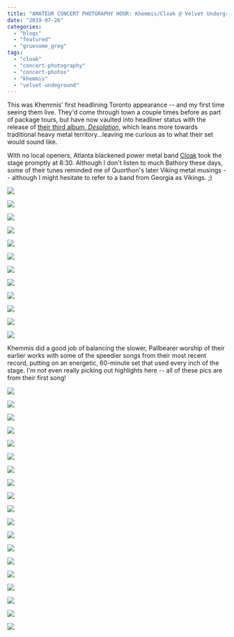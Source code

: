 ```yaml
---
title: "AMATEUR CONCERT PHOTGRAPHY HOUR: Khemmis/Cloak @ Velvet Underground, July 24, 2019"
date: "2019-07-26"
categories: 
  - "blogs"
  - "featured"
  - "gruesome_greg"
tags: 
  - "cloak"
  - "concert-photography"
  - "concert-photos"
  - "khemmis"
  - "velvet-undeground"
---
```


This was Khemmis' first headlining Toronto appearance -- and my first time seeing them live. They'd come through town a couple times before as part of package tours, but have now vaulted into headliner status with the release of [their third album, _Desolation_](https://hellbound.ca/2018/06/khemmis-desolation/), which leans more towards traditional heavy metal territory...leaving me curious as to what their set would sound like.

With no local openers, Atlanta blackened power metal band [Cloak](https://cloakatlanta.bandcamp.com/) took the stage promptly at 8:30. Although I don't listen to much Bathory these days, some of their tunes reminded me of Quorthon's later Viking metal musings -- although I might hesitate to refer to a band from Georgia as Vikings. ;)

![](https://lh3.googleusercontent.com/zZ9SimSp7QJt94m8XQVdBvzenyUv0eUTy2Cad0dA5QTn1oWi2yoN1yMox3e_hlzPTTBhef-uvy7RtUqRz0Gh8Ztkgz5VGjkbiS2wvblmCBDVoHhtfHOQf62u3RWj_Imj1Y2yHvAOHbaiYqyNhDGfen_RqhDPhIt6jQYinf6IuhMXXxeekppcVgmNqbrN4um21_k650vlxLz9M1ZSGWoDfQg3e3KDDjh6yCxcPItkBsGbkK55V3q16gKKpxSb6tUgFo5U1rI0rB-mypIF6Pbv7k60fLHVUK52Zivk9OEl8SaU9EKg7IY9vI_boT-MDm0BvavmKSzoUCQYUYK3FLSNGEZ3GKF-8UltIV3Pl3INgR1rNlVkJHtJwe8XakfC43raeSznJA6qYlIERp7X9bjnGG3UzrAiE3ua8DGYA7lLR3XiqTfkdCCzlBAXNBEbyZuTAeLufdPGBpxoFwTV6yxrYm2zTR0Tj5XeqJbyrNLYiIObreWd_Ti1mhL-Yhvvrz_NVflIm8igYeShvVnSvO1Xi_6oIlB88PlJ8bquTitJOtweAaMPrRLD1kbA9dpy6qe5V_Sc3LanP5pKzMkgn_P9A2YQMme2_zR0wOGhoV0fYKg1ZhsgGDpQMcONOFaNEHyHYi5GqEO6pfr2kQU2O2hVL1WQ_W-XY9T7UT9xBnrONXed17_L3tzZbMun4zpCSMRxr9Jl_V5kCseB5FuhtSNOCRg=w873-h654-no)

![](https://lh3.googleusercontent.com/vR7C2u_xBxGm_EQsiK9TV_a0vwY6ydpe07I95q0Q1JlGCUzKFJz8GVRsqrZtqJjQacq1aZbahVXjqjVz98or7-pBwLHrqkeJxBJg9P7tgBD5YWTo4AqrU290UmdiPARmCmq5KQe5kIIDaK3Z6pLEkVfuKE3uWK_iXX30rSmOy65Gd0oQfLVkkDRthM136wThnES2Mzm3Dwikn-wqtidpwdX8M9uiQ3SBIthC3t-maCzMXZiWdVW6c-vodsjQCSgEqHX4YFYqqWDqYhucxWeJcgqa71e0_6ZsGa8GQfh20ufSnFMmkzU1iNtxhr0qMraHQpftfPK3Jw_x-QoJ5lFz5cazcjA_nyZ9UuNYBNkTnEU3FVz6HBHyL10cMFW5rIfz-o58_h0dVCNcQt5-53BExnYRq85ZhA7MjFUgwTnBvEJ4zzyTaV23iRpAz9zrOEsXr4ZjStdN8adlm0x319YPwPTVY-QCz1hr-WFMO2D-2BBTjzaFOwNsYnvVLAEuR9AvwpvFlw9XqfgNFhSUwGE0NiJAX-o-NRz6PIN2j8eo4aZFOMxnEvmDxdP7YoaHkkDOCexTF7uVAkVKXWvO4Tesfu65FSY6XVAWZ0KXE9soqdpLiI9D7wfANUFXwyqm6CdH_3k3PUwneEoP63Ht0u7lvDgWo3UctIIH8CI0eMYnMTZJLmG-hj7Ti4XyzVRjzlG9gCnnX5i5bnkcoCvvugolPzY=w491-h654-no)

![](https://lh3.googleusercontent.com/hzjzitYU6r1LxgiEmR3YctJwB-3hpYxbWENZzpH7Z4bO246mZj7S4naYoWXRUzQ16q0SwuXBK3oUoZdI_7wmxKpLiBCiGz9WDuzXF7op7idAptOpSTFRMC0vJWoG3GMTreriYhqd6uavkPTXMMIC91_2NL4ddDMamYE4eF42BOQlFublOA7U09fjVo6Ogp38zNRQ_NG6jvyjR05veL3Uo0eXwmij2liRQPP_uZfhP3smCkRvrL2SbyPlwPMYP30puoNNVXE3n5ExGEaL6kKNsyw4c_-4irYRk91wvcaGshA-Rb6eJ1v3S6-4Cq9cVwhO0eJRR0YebD8X8MKfvq1tVzEEYNPN-aeEohOk6Qh_tJxAF_FytK9VoIxSuD75m3KOTSuDsnvuzSbwDt5cY-zkNcMxXYBQSNt6rVgwnpiuKk8Jd5FT2ukdmoe2JCCsaFNwnrUZUgv5h-29IMeDEIsdrObajrK90WP7seMsEM96Ob8h4bfp7ZPzXBsPWIuW7TM1VzC6fA8lUTUsIR3aBOelxuNY-elY9K32eeqgTtuow_eBkhZ6yqUHvXt3YyvAAKDBwyGv_XpLDnZcXBGcNPrZdHedtY7v8E_hkZatYhzi1L0e9oWHtmjNhOY40hjNYk43n5nWE_8VmFWVRcY4VsVdc-ritn6NRCGRBz7vwX706qLdSDCO1ASJ0wRV3QSPmMIIgSVwf27Nzrhb1tcH7eBNCcs=w491-h654-no)

![](https://lh3.googleusercontent.com/tzJUuDWKKbMSca41diS6pvgAcRxvYPxb34grRhoW8BuPuT30LoUpKbhwp_LabPZZkZaw5wJOvc7GHEVJC4sni73_s3f5HLiwtdsQy9vWmNH3IgNY_FeCRvEtZzB1pTG3NzEnnek_f5FElW16mh78VxY1oky3Q7Ms1HGsAc5H1LyDzYjL5XCKM-TEF4do-q_a5QtPKMsEaUC5wrxqWTHVAxp0_4Ysc402y8TN5xzK8sN6OJA727qOfnJatHQxrxROJe8YR3L9iV8-ttf6uy1xTdf8HyIZXqGRSRKohHwR5rzIVZBU8hblPZ4Ia-tDopwrNYdlHX6-A_5eOmuaJ1t-L1EgwrlgFKLD6XiRrUDk7y9SvCIzWfAZXrDTM3K68G1IWEHuCVuTsRMbGc7CmzKep2BwHJbQCA_SrMoU3AU8OvIJlUwNK6JM0UiDBxvVS2lnh7n6grObns11LzuNl3cqOsCGVfdRnfI_LB4PE6KAkg206pnOdMQf53Ub6QmTtnfn5-c38pBoM6C6VieeDbnIbf_JSF5JDaigUhqFGXNzOKRr-KcdIPqS_rdCZOhf2OymYERzIWUAflgdRwjw2q9pvPoELyulBf9D9-VEXbCgnGYNXKa9RkRO279Vdl4BHLk3USz5xjZKPdBDRweIgydR9vWWRodcUCwpyXVJw4YkSqdDcaevec_vOrKs1X9iTd0G7u0eYr7oBOgNWOJyREHanA0=w873-h654-no)

![](https://lh3.googleusercontent.com/TG6GWhGncfIyFi-Ja8d7uuM84jBIfky75ZZvDycOLV0sJexS32Piu1hO-ts9SX79BzC-eJC6r0UI9yTl9Z0nKUfwPOaQeZ1i4wJpJLaTBCeTP2G3hSlFoWLAg1PSeCm6lWK6d2SnVBmYBKqe3pm3X3WGYybnm0LOQi03eLH7Pnr9Lf1gnoKEYlnMvS9uqGJ7UjHRefpYfKu4qutTe1Tf-SOKjZOJD4PhnE5tHUPu15tc8mBOPCFo7heE1rugicEjYupv_wtsOp9lQIehp6VxEvtQKndvYuyKdCqRjmHEFzBEOcC_vQPkXOosjfLKU3fYEeS4KvNrDV4d3C2mh5EZz52bo7yrn5iS-UzZRWxnn-Imzxz-HCWrCpnR5mXPaGoRjm5PhWX3vnI6c_8mTijNbBRZ9eVLBmmotlGesfMucLsE9VtwbN2W8Vc9xQ02sE_w3sAfhpMHOxxYhNMn-H8R3BP0hQrGfbxNPX3Q7glzBjVT7LAeLrFS9zvH9gzvNGVkNewkYm_TcU4-gGrUfJVDg8hRCxyC4OU6lJzBMJHdLrZkWSAPBgTUmH01VkF5pkTYpIklI6zFU704Ogs-S3T0_ICWHqqQ2azXtcTgLa0CFTR1fSAa4b8ZuyGhJixMJ-iC4g1Q0vDUWEuxvoM1avL4JyN-_UnXcni0SU6ewPy7ORssHhTcbPtQXvlGOufdVyCPs0CqO6cRNYaEFUlhdEZVZMk=w491-h654-no)

![](https://lh3.googleusercontent.com/I_5XACZSolzmF3NLxuepES5YZ2KROq2yypZMl-XE_aAJ4u4YZfhm5akTt-kk2TUF9e-ZebYYhCyEY1-6BAvPpVUguRnaB1iSmB0NUPSqjiFUuXZ4NBSO8MlcAssNBIbtF-zW1VkJitA6ZZUgVEnTbF7PxJQqkz2RyuCaAQOT8rOKPMbtkqsvLta8vMkyG32c-ZCJOA11okXJ0scg8MaaBJekJywNucYCC_4KxeyPbz6zngXorisaXaSrZdPpBSjCiF9P2y5zehd2rwc0Mxyguco4-7gggQf5vKTwQYCTHV0WUFVbRFBHxB-QnuhFYNpjGYk0cxdzyoclNjpl7kIZxvZeHCQjeroHScB8n-z4jwJRClckSZXZSzt29oLSo9zsF_w2Q7QNWCcBhcFHZrw5QnrCLXdhDNiB6dyX6KQ-ufjuNVuUJRdTZmWa1RjS_JbzknudGSp-VFABDtP5H3XTZa0TCWDGamP6eYohBycws7ZccIFSdEpze_8Ab5wgNiXH0Q8_bkb0ynUofyCVb-V496nt9wfUkxNkmvCQBUNbukUiTlOQJzW1oHsvPa0Bz8BeAl8VVz9Vnr8YzOGG6UKOKEcBQOb4Wk5F7YlnFaA7k9MntCwg85NhIlrf-oFPJX1OOlhZMyloUVx4j2OdXfi1TjhG6BboYyZBdiXxNu1NZppQPtuASggJwbzC3doWm0tfOxjXM3kQ8M4P4ODHwDaUuqc=w873-h654-no)

![](https://lh3.googleusercontent.com/G8VpxfTNf8xK9SsUDcX2zkSFTxzZl7uBLVFjw0x6A1dhUMw_6Phgs5T2PSc25Sqyyt6P5hKd8w6-Tc9BrWIT6xTLuLR7gtWwLDIUaIcgQrQ7Jz_RAtDfJByX-xwJTopd-XPB1atiENb750Ird26eiYBgffZnrK9Yt1IIQU65byWCRPppKjLsmtztug3-PRUYGFi2CuHg2qzXBCPnIkef1wg6Y1l0PqU-HbpXImCrxjqPtMjzuI9QSbDBgbY4ebpwNBUVIvXFQMzIa75Em5p7RWVKjinfSB4wn_RhOrTR4xCAAc25P1G6PzKgbtMF5K5wxACvA3x5zKeC17q7ddU7__kw9CNmukGQDfx-6zCEcHcq29XziO0xzwUjzijcsDFpcCJ4ue40xmjJLGCkzKdlxm1joWe3WYO3sczS3sonPvDOCLb09GGz2CCE5qm5ltFH6l6gQ2GKteYwmFusQg6eZn0YSKnLOrv_nhT5gaiIby7NdHz1OS5Dxh10eJMxvITEPqpJkft7dwC58-rntZXDrruXJXHyu7qp4RrAO_5HHIWe2uTOH1O0_DUyEYPI79kHxsk7D-GPPsYjjpeGcxK-3PXMjCNIQinZsYPfcmREiWWs4O8lWnNf3o4YMbQmQg-XMUq5kN33iRQH6ROAJpk1vwAXUWUIRJjMkVOBi0o2EGg0oCGH2N89OKBceZ-2_CXq9RjdQ8JS7K94dEeha5vlabY=w491-h654-no)

![](https://lh3.googleusercontent.com/JQ48ZSZBzDA4CEso3_9HlPg0xypX-ThAZ3cclk3IMbAZS38r0CoPg1sC5iyxn9-tw-qGLvM_WRS-JIj9I5PCewu7OB9_9AB4CY1wh-8iVv-JKg5DvGPO2sA-ZxKhpINyD11ezbVQCef116DOcYg9WIWmPZp1bTlSuIDU3GDPEzKmVThBPHWq0T-WDtcM03w4iT5biYiQpuEweqp8l4sNzgwzS6ngaLjivg3ZcO6TZMY0k3utNA6fPFPOPNPDSz041x0uXtKNaCuYJuLwkLXrcaVmRzOMHuISwfTHm5NX44sTHe2Tl9g92ttSBuIhOZMtopzeT2hHPiOjp10i1FHc-ZEc99zSpZmLgouOXfglaRlsXCuj9G3VASehpcUxv6ERMazNyje4wI-AMEbPy8hAMb7iyH0gOp4RoY4WAV1F9rUUcbBUnP7SHgS6qA3u7VQucEOzc-Q0XD6C6r3H-Jb6dZRHh03m63FzJQlnd2_8pdCpedtOaxPvQj6ys4ajtB4XUwxd3CKPNZbuyzPC5x-wMyw2rqfYp26OzIhPvV3zeKuE4oPUU0JRHLkeDxMEZUW-ZAuUOqLHtmz3V6QUMSCMXwipIcmtDomE7hAszmrYdLxdFiwi37eNglWZbRXUImUwN8kiV73F7QV6G0NkNQrfHAh4Aaio5K1SUaf7jIUMBK3yoUIGKNUqJEvyMs92kPgRJUeMEFwjSBqDVttbvFPdSe0=w491-h654-no)

![](https://lh3.googleusercontent.com/J4fOqlP3AkZ_n1bQkiU7QSdukmxN4r4TChN7USJ7qiiGr0hdtJVJgHU0sfuMfdmbY1auSN0ql3b6iyLRp0oYvW3DH3sTRtX87hIeRWoSejSbv6qeuMkVhpK41lK9DQY__xAJxxSIWewKWu2g_VFFUcuLbmQlcm6We41ETVMe0KtQPOtUjEpqKKv-tNseFy-lu0aJ2HZGNGrsVJIliD4FflyldeTMvOSqo_HhIUteKh3H71lCRnsxmnGRPmu0dqgJdpwsTFWOF_9W8PcS1raCWM0Jm-cM8PSRU_hShI4I9N5Ev05YzRq5qB8LEwTHzK-mw5UW1p3bPgMNP7N0-0cnax1xwYgzBjJgCzqUwlHOQ-Ydh8Kt5HthHEkpaVLxozTHRC8X5Gqk7_N7_5dM9ve0UQr9qFSbfhQdZztEJi_q92KE-0HG_sW3YyXXgcI0vC5O9dcIJP9Vd44ixp3Fq3IUW6k9h66comES-iTzL5hBz-lOlvlRejyBfG0Lpe-7yFHL0BTfvscn__bZAb5vuZ5EVjAATIrJdQ-Iazp8LddfWE2b_0CG1iKix5SkgiqhXIqvcx5ph6YRtlBpW1A2vbzIeOyVsrxHrsoAenCgZHbqY7TzFsS3JAu8wcLvivYd3cOPUCW8IBVRbc9fyRnDMXajcHdTYlaNmREZlF26bvzoCJj5S3XrC5ZPhRE0SNqr2NjhxEajfD2L2H-FKpdzozIk8mM=w873-h654-no)

![](https://lh3.googleusercontent.com/yd__aXmmmWGZf_2DfsAUHCVpVcGLoM35LTskSOKhus-5hxN6S8wKyWrZgA2DkVx7DX0qyhSmvHZFnlj-E9ECjvnqAv_UpSfBsG1Q8IrDl_XKrnHSrTOtk0VbpCxgqm8ELASnUl8vGH3zzOBbCGCdo9pFkG_ooOktl1ZbSl80a4l-751t-U_a_W4xqGBeg1029iiliC_lsfZitXOluvSfsSgjEUu85PlbWnKpjG3vDdNPtckoFybUj9T40hs69VchEhm-Z1v4qSSC27xlHwgw9kVkSDJhcppBdHuY4eHwL_Gt8-LTxPj_MYHIHPQ27Q3szNqOBCvkc0y74Jh8qQ61okaUxCxcVimONXiwwm-Vvk4GZlq9jbBGOYbT2NLzhiwfDLInrmacJhQqG3kcxTTcPQgN4EJAziAaDk_6ZJctY2kRNEdlS3EtKkmvLYBdZcN7uWg7tZoZ5YleG78RLavdvNL5G9NHPqHXnP8oKUnOgwSoWi952demBXcUoHfdnLjKki9Qavfc7S8WfRXHS41TJO2pxi4v0RkCmQ1RyA-zdAwn5p0WRHCqqLU_vT46gmnZCHn3t7JImJycgy68IRtD_9Yp5z0dOURAbPKSFR7gH86gj9fcLMzL5HYY8Lr_X-VHs5-o4SHGbZ_Jjf_1sXcJmTAIXLL_cCMXDiDmsN9cftM5A3iQwQQHUdbt12sgPbpD-i0reNO5E5vX0kmNT4UPcYA=w873-h654-no)

![](https://lh3.googleusercontent.com/uM0rhoWBWgV2lIBtNOwIfkk6J6ti70val4P2Ksy6-G7NSLxb0OVZph-beSULcg4kR6_PFmqhDEJDI_V0KfopK1Snh8BnRjrUeNFAJ-LDjY26ZfBIkGGZGnh_YwWYCMHtQ8TeYR_xDSaOkGAmp5W0N3JeZEQRoa6NEHmOgOT0Aawt1V9eO-5OnPBoiGO3wUgYnUo8W0Ef8X8NMxCe0GYz5Nq3ODa8-b5LVY13HOyYyExTjVNuLpRLpwQ4MHg_VDqCTSdtmWCOvzrA9nIY4vdyWb6bPGdn_hlzpujH6vb9CHP0DlcAFRn79DqiQLk8weTs-JPCOzr90OqxK9YdPyIM2O-2xZpBgILvZAlix6A9DqrtkgBABAdoMRyhcGq8dYeXEc5GOrozguhOlrwK30r3vyZFdBjItYAcxMN8cIp3GjWA0WsJZzZzNixyKBZp6dP2amdKlIWkn_iEQyuWkq7EfU4oISpk6OGVLgcWpHDJ430eSPupGWEiBgVvQAVPLek_2XkeysBc7MhDt2gqFBJFnFLrXVEsvX_6IV1EWRiPaKPyGK6D3_jwQe2VxUqZSUejM2-451QvmRy29gE1RrEm3JwULpp0VDVjyoG0rrdA5-D_YI2McPbd0wMc123p2vZpumDr5QN1KhenoPisn0eKs6Dbzc9GmcpqC5tsu2r5Cn2AFIQWflsTGJr2F2L5xwUy-Wp8_8RPuoAj1wrXul3vXHU=w873-h654-no)

![](https://lh3.googleusercontent.com/KiAuAZjIMnbhEMOw4EgwcLYwJqb-Lb2ePyrwskf1VHk1jxfGXg4ta2heGsOprMVw7_HQnZdaNVgXVezw5y4eMsnIiHYyfi_FUz1vtGYj9xBwZ9E78hn3izR5g0JkfmtLDF0IeVyYs9TJ8XlqyaU7vfjjQtSN9wHHemZUIEF6CT_aVpjKHs7ZIvXEFcdFU7F3P9nLC0Exy6Ny_lGmZsDcivNiDLpW9PAiZqoWO876iSt1Vn-lYM3Lta9PZkArgO1VziO4ngP95gunMhoqkbwNHA9usgOdeWNSoL4mrZD-E_7Rc8NCECUWaACkSGOcN0WEawZQtNOvKKUZYiofJ8LwgY6l0v6qpn91MjZtQhKikZXOOu9kQ3hT8cLOmaHVBS9b1wbahVwmP5OmNnVZgy1So6h3hVfItGYFy0MmHBzmNdKSAvvqrU89DfULA3IgfyF9w6Z17Q-GdrChj3AIKa2KDECOsABA_UeT1g979ABG0fWGuvO6REA53j7RwkjOYJh8_6TLePTDgWRMuOVg0yF-ERtOMLbENpCLgWPextm9k1K77pF0V_CrpfgKm178pTyh29--Xfornlh5PSa00AtWjVhhTEh-Dl7Bw8lr15P5ecQKnrR0P_6wsIJazrUuC_XsJoSmg-hz7b7l96NZg06z7pb2fxiXkuxaEiQh-NxyuDM0reyDPrZxVQEInQnOm28euSj8FhrFWP3wARloxQlRCro=w873-h654-no)

Khemmis did a good job of balancing the slower, Pallbearer worship of their earlier works with some of the speedier songs from their most recent record, putting on an energetic, 60-minute set that used every inch of the stage. I'm not even really picking out highlights here -- all of these pics are from their first song!

![](https://lh3.googleusercontent.com/6qUUu02P8kccdDm8GtkHeF_sXis8I5ifgq7ze_F6nwASwCpQqtzR8YEC5s-4NcKzP-YY6qVBXMmJoqTMg17tEWEUTjJWTuilrRVUEKC6Z1bct7NVf39RuWILZTjyNLOj1pqswPAcadVlO9UFqGnryC_reW8j4l8uhH73di5MuL3uGNKAHZhx_wnd_5paPrfz0w-hSB-8-Jk62tKKvh_UUxD4qEgdKaREefLCHwKfPeBZuA1oCCN233P07PumEuaW_rD4I-uqu3qjiAHVQvMtWvar3SCQGdrXjpIi9Igl1HvVxw89QmvYpHCPNbtyXgXkA7q27PJ_DsJiXhdAt595jyqhjiXlPt0fIQNk4w3VuPa0ZAx-7Fq9Aie5zShGViVrmP8XhNEvQxR0HnkYNEyW0E-wEPsi6KnMvJsvlsDo83htq5ZccJ9bUrUth-sG5KxVHIKY3k_SW-1kNbo9rGXzgK3WyNg_3ghjXRJOgcK3nlgWgTM7vARvA54xwXac3HoddOAeHdPLoIS5Nf66qNxXY-_abOjFlIFdogOXSCI2nlYpbsMaQ2rUp7apiz2ZvMTc_Ct7ZmQciCLE6k1uHNNnNBp3QrRsM7QFPiyL_01e8ZPlD8U2OA6QECDd59xQ5INc5Keo_4w0_tiIToecbyA_7HjlwUdv6qSYQ72RKs7sRxd90TGOMk3IRUWFJIHAsyO-chu3UIm8aJcJfT0FowHBco8=w873-h654-no)

![](https://lh3.googleusercontent.com/fuzVmqwY1CkDYTAypxjkZKkg-QvuIKPQt_-rJTaYwSlBq9RaDtUbU4-K4R_13OhMoUlzsoOwD15jyMU5kAu2qKc9-b657vxXKEYNRRi0zoxaHCzv3oEthq-p1ta6fXqYc2_7MLOz-CggXdrdNZfGY7wH-_JVr3Y_4LAzNY8xXDjo77FJjIskXeCVyO-DA7ZnDTYXvk2YjkCVQDUu9UJcDLfDDn5QVsTXSbbuflq9ez0fOu98Qvp5DO37f-lJCtQ8Ac86xOOyKObNo8qI5v7JpKYq5fxg1tZXdAxjN0mI8bGCLPcHbZYgig6CfoFkaYs6X6LwgkYO58Mku6RpeDuUPs4ikVpFHKQhttzd3m8vWRkhWE9Ia9QjODPc5qKzrrDA2f9XiEVHaYSmrHv4ndHMkE3NMR6QtoSxlhBiB-g-H-XnsOt7SpXj7h7irxuJeioVbUX-bBi4Z0UMCjCzujybBzxbLNPWzHH_7RXYyYFuz3Y4ym686i2LlrIbLPvvQNXP0H0-gsXwgbArbl366dbi5LvfxCabl0pIdaBx2DmQy033ex7gyMI6S4noQY_2FgL1Gq-a75GJfFkXiQtEr7ODGgEeireRoBoYWMjkyntNfkpzcoNnIgxumw9gEwppytwlRhn4UCndCFlNhD5jb46Mwt1YZMCfGqz_3ZKOuL8TjLr3UFIjBFkKT-QIcoSoTSyE9DILOL1TKxi6EqA86CecITI=w491-h654-no)

![](https://lh3.googleusercontent.com/Mf-_D2KP8qzImxuNFRg4PJwOd1Nyi--wDo4EP2dBoOMKhlos8OzwFmYas-vvzRsjEbD-a3MSEAHYJIep4cNfKKMjWglRAElZ5cjwW3B3W25rorpq-158ALK3mBrzfBV0WlqCK8jVwy7LHr7gYGGu-aWTVJ-tdxFxjdTOApNteqHN1keRhRpS6hcFl-Xvu_OSL1yulfmmopcC6QhqV0Q9nRdtXqdZUXJvZD1dOocewgN0JAclsL9ld_92BJeliYAkBffETojSBoMIeH-WzyDnKzsx1tPCGwSxRh9dlm5x1H6z92FNZqq2QBm6x5dx4oxsYRs9lciGcqa9XBuuZdU8ehaVxPIDlXXoHmZRdbUJ5ZheDoPGSQVskFJibGT-sZeGWJ3TZLXoA-ZonfsH5GycGQ7amDUdfufJJpjqClQTjCMreoAZhbAPO3yx49G-O4jhsUhksmnMrR3GRNFp_xrys8qVmwXcfAmF_O0CG3DvVkby5mYKt4gPT3gfcgrLRfCl5yy7v_DGcZ4yLwruhz1ABjog26E9xUdn-1LFB8K0RpQrSnwmOM7AuwUo5mAIzXDdkeg1qjJK_TsCN4i9V-GewfL4-W-75D_IlvCZy-gYE05mhkR-OyDODah4koacmhax1mfc7uJXJooVAWeW6lyE8MHJcjr9CM-A3HAQwclujnndVc1k3nmYhrQlaWKPx8ESYJO7yfRlWBf28_o5yktIAvk=w873-h654-no)

![](https://lh3.googleusercontent.com/clweUVewti7asGjUMnaJQgabD0Qn-ugYMK7EHqkEIViWIISR_v5WQCJn13GMBZhf8bIKEM4W4AWOMkxZyxRt_zJBBx0d4mXciJ_UDNGPLeW_er-uGC507I28xTAY0uQpR6-RGImLh-SdNBnLrlvy3Xev8xwUEBMKP8b6PCFPqTSOtz3yiy0TYDWnH2NkASnk4XuqKcsMsvkeuyKevAj1optuBxBjt5_o4NNz3_0794-yuAAXXmSvP_QJCTrhb3tdZaJfTM1Cl0Aq79h56sxdF7Pjy0RZABwNgg2NdBq9k9ol4-3lYdnLuhS4FaQkEbUwFX4uniyZ8MFQoH7p43_MVa0NcOCIV7uOd7PkfDtXHz1csUgai5DHeQiAbvMmtfDYL2LhJh5vLS3V1qp8HqmAdT-b5DstfN_hMgAXHJvCkneSeAhG29Iu8LzQtxQTfvGbsp2ly3DZvZRRX3Z5OzVNHqOMEZqggCbyuC3igU6jkER-9hGUoPVySl4RdhxSXKr-kkX3Xywnr-uqW5fIeybBz4HOydWI7rsVJIXb1nQB5wgV9mr2DO055guCFhl3Os5M911SNZM8jUYXe6U1TV6UJzctC_d0UOnIqrbq7JhMukYAU9_CjiMcJvZ384kQDJTOSDQ3c_vGVM4B3uAdhTkQqhX6Cz90WyWWS1Ps5w-5IFkp1ZbUTjS5w2TS7UGFglqL8kYIHt1hoCwiPpEY4Ht6_ZE=w491-h654-no)

![](https://lh3.googleusercontent.com/LikhdloIBWvT6KrqJttWKn5ONWIs4lOUGBxGjdH_DaHnk0u24XsYlG2seXIyaTaNs8KSJfYVYVwr6DNAj6b_6Zi-IUY-5efOnL6Wh9Hi6MpNp9w-OtPxFEFF9Q3MFRhWbm_w3W8elRktYs1Sq63DA1vyHt-tvx5RX-UY_yo5ChSkdjWZxuffXBxcVlnx2qkFgy7Kz6cCvjJF-zaIK_u57Bu0xN6DSY9ejcb8RXnMHFDb8ebFwlh9DgPKjraTECSxRr9ag4x7WmYfDFt-RYm4-a2I0wzebw2a3wFCj4Njs9O77yogSUqz4jja52iR2sKwCeCcK_1qylqtnP_hlHijd3If6IMpUrhEfAx69yRg-d0BTryx1oH5A96148se-Ehi8GFJ3m-KBrYZVv9DivGrfXUMbxxfXwbx0AZ6DzNgckDETs323H6OxMasR005xjuA_uITYukLxqwoo0hv6IRaasYWXLzOyS3DqzbHi7ieoEU5S8wmxYbKTnPa7HTB0S57R1BsvtjV4NzSnTVrVg3yZjGdCihRfzeogVl0n_OqA4Z2fdf9i6gxUcNdn0vz5U61wKxidIWf64Me3hW75g52V3SxgjTYLZiv7AkHTaj6_jOdbW9iKaopMH-y2klEUFiy5533FXTcOZTpwdUkAS5UgHeimBP4XMIij-goJmFrs6iqE5CU_MACDdGsrV3C-euGWRa5PzAiQg1ZsPAMDv02BaA=w491-h654-no)

![](https://lh3.googleusercontent.com/1ZS-M0SPLaRUa6uCpfOZutpe2FUlQukdwvuIb3dbCopBSXQLKNHpUAOOwS-mwximlpaQv1TWheiq9kKWdW3NoTxyVC4RsWTAoWhmOU7Nak1vkBY153tFP5B6Rdz5hg6PowI6qr5pYFRLeVMYTyOLRQvYxN8S33p6-uqxc0dhQi8a_hZ7321Cgs5Qgaag5uEtpqpDr8s-Sv7ZSfenVYwFc9kJN0DuH67vgwy0ZHWYKW0r9l3rfojm5OoLrYwWR9aeeDZ__KOxFaekvxwke_-S7OX5aVvTpwvZeCgU5ZjVC4u27_NB_ubVOypgbA2XOpJ3fuYcwdRKQnLROSa8V1-klmGYDZSe_3zHR9XKGGBuTuQKE39SbqvXTVHOPVVRecVuFZkiuU4rBa6nx7OFs0G7Aeok2TfiV81HqVj57NeYIFnE_v0HRup6LraDKKJDY5zlz19DAFVSbNHM0HUBnYo826D5Uunn3P5uz6IvxP4ntedecwDwlcRuzo4-H6RQwWpUNT9bqHqGJWJaqIaQBDGyjbzBCy8eiAq9mOxYeSKCZkB3eSp_8lyt9RgDP9BJkWTIOS9JvXXzM__oRPMZky2VUnJAndAVIZHeMMyh6eXYSiw9PDyFITsQsz5Et1kE8KJK95OFkpjyiht8N1Un2HMl2X2_gziEo8Qtsd1ZmZRbCbnCfVedjnmMnXH-WZJGrJm-jy-fftdkMGH3U6mibX4PtGk=w491-h654-no)

![](https://lh3.googleusercontent.com/AHQhoK2sBDplTlLMmvz7eGMpkyCmKh_alOXfAauXIAXNRhkTvPYCpF4Jh4tZ8HQUZzhoVGTswIIw49em1sQsyUmXdwQv4tJy_yv6bng_qvEYBDDqivxfQUwljzBgvootbeg6ZmnoLObpFdu8Jz5bkbyqhW53ta0J7aQ4kRc0PJ00P49wcTqjjOBYOZKFkeh5OjOOwt64Qj1rEcDYHd-gQRojAKrSeLt2SFIPZ7Q-f2do5Mot3vaT0FqMEUBMS04C_qks1zG_Sy8rRZOADOB8sXAX6jObu82wNbTq8hO3skBrccPWj9hVCZjrFho5SUxt6KNI2LbHo6DgAsNTakFW61tSvXEbVEJTLyLMnDZ2nfkJ7UWzm5HiXislHyvfcr8IWkFnJW2CGAVIlrmAnxOflIf8_z5Qj8xKL5Ym_WxXKbA6zEKw8pKP_4I2iJHaPNrhgiFG1T4V3LXOFjMRvj90vPas4okm_hQiNq7KyFT4c3_xNLatWDahaLm-DgyJxGKzOcA_nCvnt4sbU5b7JKPGln0_D27dBprGQv1D1BoxrmWNdAbg6Z6fuSU0lWSlRQVBH-0X3IvKKCzkvA1J8GnBhi_hWZDCHtY3qpO_DPwuKJsp88NT4nisW5spv1oozoWzpneDwQGBtaH_iYGjs4xNJJZ4_9N3_day__t0BfzguVg0r2uEHuj0LsYaw7GKJ_ooV8RGRBEHSL9yE4oOnOacgA4=w491-h654-no)

![](https://lh3.googleusercontent.com/EkOC0gqptNaXoMwPdWoITmOjkc5L3nBcEnYfzpM7yticzZNjipGqbUAtCE5-uAS97dJ0KPQrSoB8z2GW7RNO7B0fbxHXvONZvvS6XgGXEQg8L_ZhxSTYVpcx6NC1-Uf_Xg0hYatK0hhKiDqU1gvL0MWYYkBobQbjxevfurY9pehenYu2iRUU4_Yp4AVKhgk-NwSar8sMbFTqq0wI7N3v0O_9rW-u6-d-BQpCc3d7__mMVMoe0Z3GeQRv_bhA25IcpElclDvR-I0Ty5vZdRGgazn7lD-4-cR_yNy2y8liiFp5YfDrdJvi8JgWwdEBZWIV1X6rCXc-gsWywWw8iCC74OMcIs4rzY3BmvPIrk-aWv2JKq4iaYseBx-vKltHw95FnTF6rdXPCu79DtJ8krAV0JsnhD4PQd3KeP0-qey9y3jINJ7OVP-ll-A3jDsquECVTgkq1dZ-KdHsS5iNQ6nnoug-HvZH4mwA6zU_JN936ZmlJRIsdFYhkQRbX0YAeuhBZIXAEKkO1qyppQa-Wm1aGch_SzOOqVYG9khLFk9eXgkG77VMiy486b1SHsX1NAzwnd7FJvyn4hWrGrUJPpD1tOY_rU26lmJuSxHjsJ6slGv6U2CrMNw5AuDEiws7UrrHO0VHgp9wH-cfLyspeniCZuov4gA6qKLnavmPD1IKVZob8IaamPt13y9dtyv5i3MYPyeN-tJqNaP1xiEG_tB3sYo=w491-h654-no)

![](https://lh3.googleusercontent.com/jNcNgq4M9wcSuMsI05utFQVkn3TN358gUt4G4HkE-i6srzSc0BV6VUv3K5gv0K3a42c4T45BR6-ze2-Za8CVmKL9U97ZuoODmmYCCh5vifDrH2QaJtv657OUpk1UpMTIY0ZIOKX_LfgeFqiviE7pqdrW2l-_zUBAmCmSL8UwUXrluco4KXt8fCqHFYOZBljeRPGntAAXClVUDR7MwEj7FVUaHyIDhiSpN1ip4UzVMvnglJpDRhhkAim-PEwrfFOfQWC9ngWocJ1SZ0v5I7QQWQCCREjoV9erXP2jkxA62BFGtkf7bzqUSzYh8Rxpf77861ga-3wX9Dn20RUgUU06Wa263VFGlHspwvs5Q3GGicSBqaVst0OItMJ2QZiXRHUHni2oxaZRI8FGPoT09UOY7kMM-5ftn5ISfDmudQRMVbgJU871mPk5nyJ5mdSOdv_tk6-V8s15lCoEhPj5bNl-3R_dAfcYvzlhEnb4czRodvgZumNpJAYg0rmhLyUoupw8Ld9eI_8abNYcoTpZ_wGIS54j_52SZmYUHZDJ87J17JrUTpp4iHRDLlIirDGb7eFmMZ-IibVN0yN61Q4zW4MlTbShMU_iO_nIOa4Rnt9i8CJROD8MiKwyLw-mv8N6_d89TSBNzYqytRg_sK45trbLP3XXv-GgfuE6buKIsHP2tyl4RVZFOQoZBYjK2srnE8SznB8sayMQb3HQiXN7x5XkVa8=w873-h654-no)

![](https://lh3.googleusercontent.com/ZyOKP_CR8OL8y2AWBiVHi8jDGE4oMswtTPBqPmoui_6OBazfkTkq-5hn5dJbl5SUAW4AaW1C-DWdgcpa1R1T_xmKlTg2r6zsoGWu729-NFJDlVR8nRECLTHp8Lt848nvNfw_PWL93hT2OyIyOLazVBk9QzgNB6TG2Yo5t0iRwPqeXcF35N3hAXmihUQ2pTkfu0E6OMgPDZyUkinJ8VAsJzMftKDXjrkYU-DUozPt2Vte7FK6-YUBwCH52XBvt-L2DJYeLfPIFVYcPASzck-XLZt5brUUidYhbWYZoOFogKwLMiRo7Tk2PZ-Fbi8qaHIRnx9C-I0loheXqn_57PNt638V9Z_izFxj2QdYwProV6ZCPIrRJ_wbZwYebLuuSIabRLTPx7fqznofbsapkMI_ZDzvByO-hegn1sidwtbjKhO4Xdx0Iz_omuoLdtD_jtUxBgH98MtgAbxo5Rductf6iB8bLLRSSrIFqLvB2zkSmaBetpllrweDCO_iaU0owSiPsGlyQRqhi_5bTo_kSOdhymbp4gsHqsmhVOw1Xka0IQo-gfQvXAndnn7yiDypG2pvZe8BPUZc2UQ6AW9WuJiwAuzvJIkzfi5OVTnL85uikKBx5_4vjk19zTfCXhb6Vn4LK4GbZ2ah2NmSJHFnPuMFrGAcoLKl0iHTdv0W43DSn7JKOnRGFE2v2tHPrG_3NMSUcRX9tg1MSqS-O5hE4Dllq-k=w873-h654-no)

![](https://lh3.googleusercontent.com/OuE0Rj4yxqZQV_GOnvKH_f5MhfAgtmKtq87oCcPUG_JJ6fei97KXvQKhA3in0VwqHgTsgJjM3p0NEke7cfCgRHDts-x6pLHewM0kP87Qd6lvAbCEY-4V0xMeqxMQGqBnN-s4ITT8phf42T15-LW0Gk_cv53VcfmNeC3nsmQx9Um8XVz2tua9HvQvZ8wemaRYZtz0xDM3QamVtn6EOAFmvWBofYJvrCSpeoVOfJ0UYGkHYGBCGP5XTtaA5yO__f4_gRVcsvqpB8rLyFmc0-U4HA7JK1xQdpz-lMHwrqYl7-5hzRgVfu-M1xOjnAj4F2SBY_4wJMP7ArCJb8FHpFTOh9Eg3OQ1Pn6AgIM2AU3j2cEqC4_fUGSQCdACkcTfwum92Nk3LT65FVaO1kXz9Vlcksw9d1sT8nvseMiudlbhL0vkQsMgV5ROHvl8XR0QzqRsb76iHTCVY-o_SKj53tcQrNvwSxDgOCeOTEAwm2uvqMDw9LYWJyq2pf2LOqQh8ql98lAUiELgYpWKE5vvidPzEkuYMzXhTINHGdek_99C4nQysMwDU_vbQ7uCkl8kWFUPbfsrOnl-a6QzfMUIgiFfyiupB7lWFhGjnPQcR9Ppz6ScKlrVU8o7XwUXBWOqfGTAh4W-jEY6eMhEVPfEo2AwyWmGGgq0wb-gnEtc9dgQrSCabG8JxiFcXkhK-AYmufr2lB_N3B5P5O2H-VsLGAka33A=w873-h654-no)

![](https://lh3.googleusercontent.com/iWHcsGRQv6OviUbrDToCEmr92YdRzLCOwbxkAvDgSyY7_j50d4uDCIJn8p1DTeWLDHRLby5XTLRZhDXvgczXmWzYS0OxRoVvVPvd_4_4WRKFAnYeQA-hbK6HC5sLgAGL3COpzk_rxjM-soyb7hbxKe9kK6KOlEKPhyMbhEgUErBJJOBS6oQj0IQtbVN6e7nlPP18eNe7HxQQXZoPwr7tUgnL64Lz2RJ1Y5KbPZ63AMAldnernLPGvRSRJvSZD63sQRufxJaPOXmv-FnFwnK0-nSdHMRPK731NafWzotZCc9_9Y8kDxd49eIfO_SP-S8OLLFxS93T7lHjj_7rj-WT8iq8vPrGI2VmKaQlcONHSGSGrHnNRgDHisePTTWjvlcuG2U6Zypm7cA5FCW57QI9JDx1McFbeUT9hseXvQzcDDg7nDUkFFSmq1lCXGSRsjjSYw4ZqIN_gOlJdE4YTOS8v8vixmdm7iqqC5mvuGInwyERzaEffKHv5lCo7Gn-BFucMFFGc1D_Vgm4YzPtGP-vm5ZkYWdffq77sqZQFBKBSQ5Qgw8-n6Ax_N-l9cu2n3UeCv8KO4NAaZ2EOT7rA0G0R0UoDOp-0VvbUseqxiv-tDy9O5_p7YJ4Vnf5aYKpqpgzuidRjHzYIJZwk46YnJ6iCJ0ZOQ4mgzZAGLW-8NJAORNiVk-017_O-Mn3GC7LS05CbCKrPFE5DHWk9Sl5_4tAbXE=w491-h654-no)

![](https://lh3.googleusercontent.com/6_S61SXk3zJ7g5oi_VuH1sH2W-P9W8IGzpSq2fm2lOdXOOR86mjYpSM5mweVlD-5qDlVkXGlKfdRqwk8Jikz0F1rXBXzx5Cf2ooJF-OfDiNeKP61Evk09_RGZiT5EWpIyxRNcM5G7AhLutewhXpSOpJMuvL-Cw1EJD_NVp1bnPkUkz3G-bJnB9kvrJ9aLiuT20V79BBN8Jnz9dzYaQ3I4TvIXPhUOLYUkUm3cTAcWRGsrE_u8OWhANniCfjd_ThAGggXkNEstuo4WxNsU_oHTIYU8Z6cxZ9bMp2oNnxVr-1Z36YhDQNJnZobxKLBzGbKaGf0sc1ewZL5USm2W_XZA8y3IFapqWoRjhCap4UpE9N_8Z2xlvbazZ9mTpCsuL7uf2sduoXedLjlXAsMcrolOnylvC277scH6HnMDFlemMQ_g5hhbxZaCVUsQQVUN8ZIc7JhFqwZnULR--Zl82H70vMjMtwuk0dcaP9jbEcumeU72KUYgu79aofnA5KMU1Fb0LdIFz1JD6fycdId3zD8azilQFFUyomtMhD_KpCyusrhUgKmI0CN86pG_iGcP-zRsMEhjCk3w14uVEW4bNM_yHZv3jo4orQpQmn83bqakenBfcCq-dJx7Ue2mIi7-PLEt2iplYFbMG5XZ5nR4yUmEw7fYHH9KYr1kRpfcmcXMsDNMFWhDrxDCPzEQXK2NRDvOlFFaTGKxXdplke1KVJDsAk=w491-h654-no)

![](https://lh3.googleusercontent.com/hBz2CWR8R1uukKR-NJ8at50ADHzGx6Rm0vVRQtAt2Ep0cphorxgaWt1fZPRdBj8_654VPZu-_5g9FLsgWETErarphJOTrSgeVZOG3H_7diSpVhQ6IkhPsGbaWai-ZFw3nIS3S0rMSU5vMyPUV3bGhkoz1w8b35uZyFNRJesd0N7iwgIfuljnvZ6vHoj4FFaoz-dpGHY1ajnODAygPZ-WL01XMxtmvURoUAvfU0UzZUudhWmOWMWqnlowf-NugeSxDIix1FFkaFH5nA8tO4fRuCDWc_atm7EGddlqN5YWEyHnIk8CYLIICQ-BKAfk2MPoKFJArnoDJWOxXJkXj8C1krfFf1_0co0A1JE2JQOfWygJhEJYeum_07M37Njm1ipZ2ohH9PSjvH9c9E8iQvD6j3mV0WK5rd51mMlMRJOjDXn6H1LHIGnrH0RGhz-TITC3fhG5CFXJm7zdCUE40rhwWqavshvQoGLuAYgxoLlSe0rG4lTnmq9Rz0ZaXbHKhYpMdFXLp4BDwYWFk4Jq9s-2g2RO--elPChn3zohEWq3OYe_euWAIjUYmuA2BvtcLcFKPX-cnKIKggSHKgXbC_CrXKtdCqIh09bUpU3XXGReadYOeGCNlQfcvTwXvRHeaSqI6dT7eTBb9a9aIl-PXPaJXCHBFnTFiWyzrQKaMlK1WygVp0bKXVC7V4a_XRGV5_pA61oV0P9NZsLc9mFPa15jJbg=w873-h654-no)

![](https://lh3.googleusercontent.com/om7vWQVQtdNCMb3bu9oU5kaAUX6b8K8OZsHk1H55Ix_iMLIQiGAM3TWRS7gkv2gwShzZbNetQVXT6F1RMD1xfW-npjWHmcK_12cfaQvehL7LsLHBwNx1uPWenPdqCNFCc9dVaw4xmyhgco3Q9CpQRbyhYLFMQB2GJckLF4A7L3hGJioiOH0heSvAm4Z1Vrs6qUbJxk9I09k40v9ohXEQYdsG3yxpMoxnq5AhGP94h1Cds0bNBqrw4aEOTWhzQYY6yZ1ZRlv-LjCbl31NQelxOXv2h2s-o6kEQb1Ht2E7c_mziP9-Vx4HyEKFp7pldk0HGtlHKODajt7DYveJTOMA3DQ_WPHjZkz04flK-muT6lXaOKFOZhdDgLgRhiU1kHM4f8oT4PQpbIs15LE1L1YBZfRtBZWbWHNSZaFfBqdHIXgEjGMZfa1aMhqIgLqFQ31XVQxJau87g6hoKOVc3nammQL2Hn9WXBq6FR0v-QLKgOC-MGGRPPPxfxrkvItF1Y-HyR3gIRGyt_03QMu643xWQTmuZRCg8e4zvD96K2XbbAxtk8ZFrhFVz7tbyr_VI9EYQ9ARCAZqBfm0C7Pn1uyIfYqg7XJjSq69LKNpZKm57p9N3zvsW41P8Ii5ua9fhB4hgptVI2xL1A-nCYLnZpvpf1rKfu8QSuLEqWHEMLLyIkc1yOQRZ6blgPNxcYVdiUastJIYAphst1Or3R704QORlmA=w873-h654-no)

![](https://lh3.googleusercontent.com/z-LQz1VQaPyIuaxH87dvFEVVqrsMy7uki6CO6ADXsJYPJ8CPh2ba_0OHv4w89-aAPhPBAW_zVwKL5wWHk47NQMXIuYasfaKHcL9Ofigy61Qwpp04tbqMJIuTkR99S_FOahLPmb_DamsOuPghp1EXgNAGab6kwWFc0i77uelEtrctOQBrvcnWtwOpZdDt3LMbeo3jjg4ZAw4p8NjGC_Kw1dAolFLBmJZL0IFiaomaRnQ68apjE0APi6AeEY8HU5LQXAsga9QyOlmPILLNjnGChlsZ3lVC0AACRQFuvq7qvcWBOCnFShC5af-QAagsUzlrdIBcFLfZ4Bp-cSEPnDMavCWa7AXMcHhQBgvRkrj5t2FyfyTNYmHButIdBsSZvPldZOODx80XwuWwpQZDb7423Gw5R9_Tg7xOAEymBP4uqEkma2iwmrN8xrd0tveSnxszlspVsFK4Xwniz8UXSA4DUcuNMfw5-ucMsn3b3sbWbFwVU3rotozkv4uUQz4d93xtwu9ZjOkmSw5ak2tfYTUnDLgBmv_9AnsvOG4P6xvz_8W1MHvU5piqSg2PciJw4C-nPDfZiXdTa0YVs5iqTj_ji-B5vdzCntWq4b1-CpjVgtPR01ykrdi8l7CstrA-7Y8SoPpuxcJH4A8jdpDb5EKzo8UqSqkXYUltYtuJ8VTd5zCjXiyZrUwfNLQRsemwHC2O1fm0SEXjL4bXfbYWVicNakk=w491-h654-no)

![](https://lh3.googleusercontent.com/pPbCZFY2LTayERqNI4-Mxbz8NPfpOZZMFa6aEMHn5tkrxvIKP18ZFP64pSBRDdizqN5IN5upwLLDv5Jr787qh8iz7havtnkvr2xTcxxvIVs_ftJuVzXh9etICjeOPo5VWg4O8D0tMGR_ShECw12hOCcxsxYMkMDgvmXQw12zU-kv9y0pBZZT5Sk3_himpDKgg8DHN4i9FDbXXaVYFBDuAJt5BeCQH2udB-u7Xj-OKgIhoeTrUEuwjO0O3l2yZyHnEZ4mxrWyJFHArNU4esWeEb8oSCUxQD5B4yai5RHglB9ubDA0NHIGXzIs9B_kVHgimNHAtA05ix2m4pMFh0yTMH5U0fsCtH5vpzNqNaUHYrrfJJ5Sti7obkUzlDCBSjV47i8_v1UucTyhM3ix-RVVgtY8vm7CNNi9--1tmKnm7O2KP9HILN37CO8dpHnd1-sjUkKQ15cSlSWHrT3sDCMLQwnpY9hDMHj0lnzXhAowDExrp6tELQlsvzlus5DYNH_7XfFnQhbidmjvtmuu4V0oFBbA6BWarcB2dGaQhkkR729H1AfYyG3Lyc9qNeQzUt2NmXk5GSyLlMqZTUXXkt9Jh2iFJsOlMBBZBMf6dsV_e2wVvzL-j5vqbDjwRtz6GvY981OZqomUQ70EE-gFJuzw63_a0YknqcQUdKsPt1f1ZzeH4DNSIiXeSeAmy_QqKm8Lxi_ebDxcXSHJ_SR_moD6zH8=w491-h654-no)

![](https://lh3.googleusercontent.com/8NHHo_ttjj-_3TFlAOOowSYc9WeKB07eWtv-qpcqUKrXEedu8_uYlAd8Tl-09ifjHMTz7uYvYDu4jrQ_ZKphgfTtkhNP75NeaxNkiLQMo5GowsA163XAUyogu8yhiISQh2HftXfnlPQxW2mN2xnIY2yHKHv1goL8pW8gITzvt6uZWgJ7GSn5YjgAUF8aYE6XaABv5QuQGO2sOtiA9nDE16sy3VztnUvEEqxLaKbLDI4IVkJHdJmJ1N-sOGqEsb7P6d5Tt1CU84VArTI7pAV5BCXUdx2csV2PKgW84Z7gOUVNnWj9cb1pL8J7srdwmWnaJom8zCmCSd1e-Tyv5IVqOfipOMdXiV9A2OuI9hmYmKZx3-DtnpDHJI3KxRHiu70jdoDpki-xA3JX_346LaXBOvdaA4rtxH9vXt17Uu-uF8MVwaSFTMSQtgeweXy1E1VxSLX1q2IBesBjDYnCMYGR4mCP-VQw9VdooiVBd8rfcLea7SOMNJCqNptejK9ciEaJCmUZJEdbYQkYkmviIPf8idQJQbdPLd1IGVUvn_pklbQS--n6LiHvw65W00nJSeLyAlIymLRoc9LxxjWErAilglWo-lcAIbxzcpzyeDPCJL-xPPYH8UDMJ3HjiAgdq5Rgvy-6jKz4nvvo2tAsR_hc4BU52oh_QYnvB1c-Yhvz49vmfB7_qcmF0hhZLd8VyTrAE4eI3DDcRcjQUJBmvXO-jcM=w873-h654-no)

![](https://lh3.googleusercontent.com/0MMeFgmNdsqsVUuh6Xdh7bvtcCavkhZpZqXEv0_h2EgFJw0Z7y8ldCXD2V62KR8tyDj7ZFmcBFyfzsFSs0R8D1a5XD0KixVqY7ykx9TzjI4xt7n-ddzSRelQeIufVy1LxPRsEcVwGVmQWtB3kj1q20eeapNC6ukenUYDC-RkJi3sdRR4D0Bv4-8YdixaVCupk3ou3m3c77G4Bx7jFQSWTSM_M9maGyrU9PfxCmaf_BgIzQV_WMZzBhFlo_fTyKyCZrKAtaOfmpH9wceYPohq9Da7m4tguRnT9lObn6TkSE9qjmIpNUXPBUL2EXcAR1-AUVGY8cgmr3taSFBkZDp7NAGwK7RfsyHC1ibS8seYqtuaeja82Os6bHnJI9RTIyWuB8iFUKdUkzPOx1ttPUikPqhhWIGTT5zLX4iV-lVn081TiE69aXv1-09UVQQU9lqB9x5ZKZLJjvvZ5-5XGXj1sDFTtLNP-6ioqCAEk1WBEl2gF6R-ZE86cyRN--8oiQ95JXaijuSHLXi-WcVx-4-4MOPh2PLPLT0aZrHoDGts0QdNEj584Nf8QRQNFw2nBNu1_lWeJqla8Xnwj2SbQrbaFuP9zZ-cSndWCR2sFTWA_ceMxM91S_875Zvyp5qXPdycnw6vyXhjE1d1SFyeN6rJ0VOtsw-RHUl4wjm0qKhyhP1giiSOIznDDo9f_TVqwlOXjAmb3_RYz-me2d7Fd2Bw1xY=w873-h654-no)
